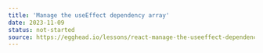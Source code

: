 ```yaml
---
title: 'Manage the useEffect dependency array'
date: 2023-11-09
status: not-started
source: https://egghead.io/lessons/react-manage-the-useeffect-dependency-array
---
```

